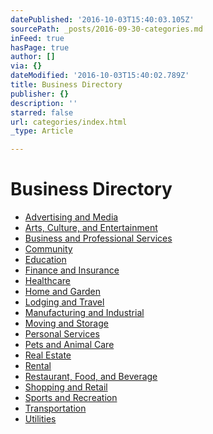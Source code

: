 ```yaml
---
datePublished: '2016-10-03T15:40:03.105Z'
sourcePath: _posts/2016-09-30-categories.md
inFeed: true
hasPage: true
author: []
via: {}
dateModified: '2016-10-03T15:40:02.789Z'
title: Business Directory
publisher: {}
description: ''
starred: false
url: categories/index.html
_type: Article

---
```

# Business Directory

* [Advertising and Media][0]
* [Arts, Culture, and Entertainment][1]
* [Business and Professional Services][2]
* [Community][3]
* [Education][4]
* [Finance and Insurance][5]
* [Healthcare][6]
* [Home and Garden][7]
* [Lodging and Travel][8]
* [Manufacturing and Industrial][9]
* [Moving and Storage][10]
* [Personal Services][11]
* [Pets and Animal Care][12]
* [Real Estate][13]
* [Rental][14]
* [Restaurant, Food, and Beverage][15]
* [Shopping and Retail][16]
* [Sports and Recreation][17]
* [Transportation][18]
* [Utilities][19]

[0]: http://missiontexas.net/advertising-and-media/ "Advertising and Media"
[1]: http://missiontexas.net/arts-culture-and-entertainment/ "Arts, Culture, and Entertainment"
[2]: http://missiontexas.net/business-and-professional-services/ "Business and Professional Services"
[3]: http://missiontexas.net/community/ "Community"
[4]: http://missiontexas.net/education/ "Education"
[5]: http://missiontexas.net/finance-and-insurance/ "Finance and Insurance"
[6]: http://missiontexas.net/healthcare/ "Healthcare"
[7]: http://missiontexas.net/home-and-garden/ "Home and Garden"
[8]: http://missiontexas.net/lodging-and-travel/ "Lodging and Travel"
[9]: http://missiontexas.net/manufacturing-and-industrial/ "Manufacturing and Industrial"
[10]: http://missiontexas.net/moving-and-storage/ "Moving and Storage"
[11]: http://missiontexas.net/personal-services/ "Personal Services"
[12]: http://missiontexas.net/pets-and-animal-care/ "Pets and Animal Care"
[13]: http://missiontexas.net/real-estate/ "Real Estate"
[14]: http://missiontexas.net/rental/ "Rentals"
[15]: http://missiontexas.net/restaurant-food-and-beverage/ "Restaurants, Food, and Beverage"
[16]: http://missiontexas.net/shopping-and-retail/ "Shopping and Retail"
[17]: http://missiontexas.net/sports-and-recreation/ "Sports and Recreation"
[18]: http://missiontexas.net/transportation/ "Transportation"
[19]: http://missiontexas.net/utilities/ "Utilities"